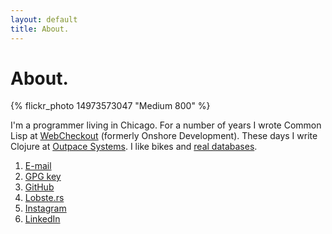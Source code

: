 ```yaml
---
layout: default
title: About.
---
```


# About.

{% flickr_photo 14973573047 "Medium 800" %}

I'm a programmer living in Chicago. For a number of years I wrote Common Lisp at <a href="http://webcheckout.net/">WebCheckout</a> (formerly Onshore Development). These days I write Clojure at <a href="http://www.outpace.com">Outpace Systems</a>. I like bikes and <a href="http://www.postgresql.org/">real databases</a>.

1. <a href="mailto:eli@naeher.name">E-mail</a>
1. <a href="http://pgp.mit.edu/pks/lookup?op=get&search=0x26FA66C3DAF6ADC4">GPG key</a>
1. <a href="http://github.com/enaeher">GitHub</a>
1. <a href="http://lobste.rs/u/enn">Lobste.rs</a>
1. <a href="http://instagram.com/enaeher">Instagram</a>
1. <a href="http://www.linkedin.com/pub/eli-naeher/37/58a/3a0/en">LinkedIn</a>
